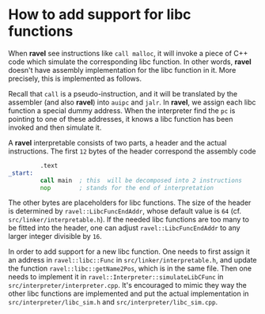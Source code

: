 # How to add support for libc functions

When **ravel** see instructions like `call malloc`, it will invoke a piece of C++ code which simulate the corresponding
libc function. In other words, **ravel** doesn't have assembly implementation for the libc function in it. More 
precisely, this is implemented as follows. 

Recall that `call` is a pseudo-instruction, and it will be translated by the assembler (and also **ravel**) into
`auipc` and `jalr`. In **ravel**, we assign each libc function a special dummy address. When the interpreter find the
`pc` is pointing to one of these addresses, it knows a libc function has been invoked and then simulate it.

A **ravel** interpretable consists of two parts, a header and the actual instructions. The first `12` bytes of the 
header correspond the assembly code
```asm
         .text
_start:
         call main  ; this  will be decomposed into 2 instructions
         nop        ; stands for the end of interpretation
```
The other bytes are placeholders for libc functions. The size of the header is determined by 
`ravel::LibcFuncEndAddr`, whose default value is `64` (cf. `src/linker/interpretable.h`). If the needed libc functions 
are too many to be fitted into the header, one can adjust `ravel::LibcFuncEndAddr` to any larger integer divisible by
`16`. 

In order to add support for a new libc function. One needs to first assign it an address in `ravel::libc::Func` in
`src/linker/interpretable.h`, and update the function `ravel::libc::getName2Pos`, which is in the same file. Then
one needs to implement it in `ravel::Interpreter::simulateLibCFunc` in `src/interpreter/interpreter.cpp`. It's 
encouraged to mimic they way the other libc functions are implemented and put the actual implementation in 
`src/interpreter/libc_sim.h` and `src/interpreter/libc_sim.cpp`.
